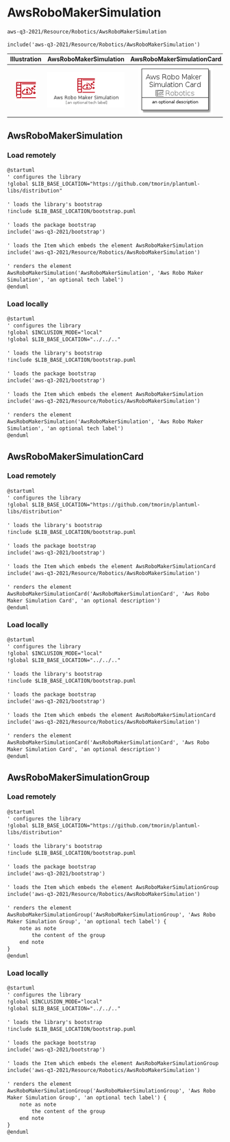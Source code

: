 # AwsRoboMakerSimulation


```text
aws-q3-2021/Resource/Robotics/AwsRoboMakerSimulation
```

```text
include('aws-q3-2021/Resource/Robotics/AwsRoboMakerSimulation')
```



| Illustration | AwsRoboMakerSimulation | AwsRoboMakerSimulationCard | AwsRoboMakerSimulationGroup |
| :---: | :---: | :---: | :---: |
| ![illustration for Illustration](../../../aws-q3-2021/Resource/Robotics/AwsRoboMakerSimulation.png) | ![illustration for AwsRoboMakerSimulation](../../../aws-q3-2021/Resource/Robotics/AwsRoboMakerSimulation.Local.png) | ![illustration for AwsRoboMakerSimulationCard](../../../aws-q3-2021/Resource/Robotics/AwsRoboMakerSimulationCard.Local.png) | ![illustration for AwsRoboMakerSimulationGroup](../../../aws-q3-2021/Resource/Robotics/AwsRoboMakerSimulationGroup.Local.png) |




## AwsRoboMakerSimulation

### Load remotely
```plantuml
@startuml
' configures the library
!global $LIB_BASE_LOCATION="https://github.com/tmorin/plantuml-libs/distribution"

' loads the library's bootstrap
!include $LIB_BASE_LOCATION/bootstrap.puml

' loads the package bootstrap
include('aws-q3-2021/bootstrap')

' loads the Item which embeds the element AwsRoboMakerSimulation
include('aws-q3-2021/Resource/Robotics/AwsRoboMakerSimulation')

' renders the element
AwsRoboMakerSimulation('AwsRoboMakerSimulation', 'Aws Robo Maker Simulation', 'an optional tech label')
@enduml
```

### Load locally
```plantuml
@startuml
' configures the library
!global $INCLUSION_MODE="local"
!global $LIB_BASE_LOCATION="../../.."

' loads the library's bootstrap
!include $LIB_BASE_LOCATION/bootstrap.puml

' loads the package bootstrap
include('aws-q3-2021/bootstrap')

' loads the Item which embeds the element AwsRoboMakerSimulation
include('aws-q3-2021/Resource/Robotics/AwsRoboMakerSimulation')

' renders the element
AwsRoboMakerSimulation('AwsRoboMakerSimulation', 'Aws Robo Maker Simulation', 'an optional tech label')
@enduml
```

## AwsRoboMakerSimulationCard

### Load remotely
```plantuml
@startuml
' configures the library
!global $LIB_BASE_LOCATION="https://github.com/tmorin/plantuml-libs/distribution"

' loads the library's bootstrap
!include $LIB_BASE_LOCATION/bootstrap.puml

' loads the package bootstrap
include('aws-q3-2021/bootstrap')

' loads the Item which embeds the element AwsRoboMakerSimulationCard
include('aws-q3-2021/Resource/Robotics/AwsRoboMakerSimulation')

' renders the element
AwsRoboMakerSimulationCard('AwsRoboMakerSimulationCard', 'Aws Robo Maker Simulation Card', 'an optional description')
@enduml
```

### Load locally
```plantuml
@startuml
' configures the library
!global $INCLUSION_MODE="local"
!global $LIB_BASE_LOCATION="../../.."

' loads the library's bootstrap
!include $LIB_BASE_LOCATION/bootstrap.puml

' loads the package bootstrap
include('aws-q3-2021/bootstrap')

' loads the Item which embeds the element AwsRoboMakerSimulationCard
include('aws-q3-2021/Resource/Robotics/AwsRoboMakerSimulation')

' renders the element
AwsRoboMakerSimulationCard('AwsRoboMakerSimulationCard', 'Aws Robo Maker Simulation Card', 'an optional description')
@enduml
```

## AwsRoboMakerSimulationGroup

### Load remotely
```plantuml
@startuml
' configures the library
!global $LIB_BASE_LOCATION="https://github.com/tmorin/plantuml-libs/distribution"

' loads the library's bootstrap
!include $LIB_BASE_LOCATION/bootstrap.puml

' loads the package bootstrap
include('aws-q3-2021/bootstrap')

' loads the Item which embeds the element AwsRoboMakerSimulationGroup
include('aws-q3-2021/Resource/Robotics/AwsRoboMakerSimulation')

' renders the element
AwsRoboMakerSimulationGroup('AwsRoboMakerSimulationGroup', 'Aws Robo Maker Simulation Group', 'an optional tech label') {
    note as note
        the content of the group
    end note
}
@enduml
```

### Load locally
```plantuml
@startuml
' configures the library
!global $INCLUSION_MODE="local"
!global $LIB_BASE_LOCATION="../../.."

' loads the library's bootstrap
!include $LIB_BASE_LOCATION/bootstrap.puml

' loads the package bootstrap
include('aws-q3-2021/bootstrap')

' loads the Item which embeds the element AwsRoboMakerSimulationGroup
include('aws-q3-2021/Resource/Robotics/AwsRoboMakerSimulation')

' renders the element
AwsRoboMakerSimulationGroup('AwsRoboMakerSimulationGroup', 'Aws Robo Maker Simulation Group', 'an optional tech label') {
    note as note
        the content of the group
    end note
}
@enduml
```

